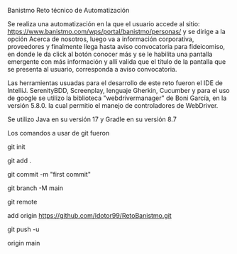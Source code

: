 Banistmo Reto técnico de Automatización

Se realiza una automatización en la que el usuario accede al sitio: https://www.banistmo.com/wps/portal/banistmo/personas/ y se dirige a la opción Acerca de nosotros, luego va a información corporativa, proveedores y finalmente llega hasta aviso convocatoria para fideicomiso, en donde le da click al botón conocer más y se le habilita una pantalla emergente con más información y allí valida que el título de la pantalla que se presenta al usuario, corresponda a aviso convocatoria.

Las herramientas usuadas para el desarrollo de este reto fueron el IDE de IntelliJ. SerenityBDD, Screenplay, lenguaje Gherkin, Cucumber y para el uso de google se utilizo la biblioteca "webdrivermanager" de Boni García, en la versión 5.8.0. la cual permitio el manejo de controladores de WebDriver.

Se utilizo Java en su versión 17 y Gradle en su versión 8.7

Los comandos a usar de git fueron

git init

git add .

git commit -m "first commit"

git branch -M main

git remote 

add origin https://github.com/ldotor99/RetoBanistmo.git

git push -u 

origin main



